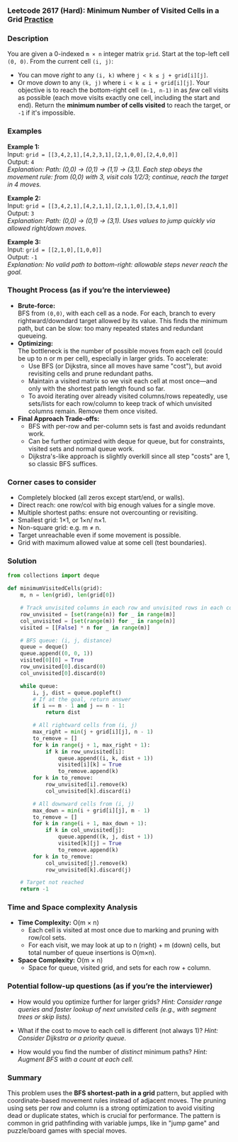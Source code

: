 ### Leetcode 2617 (Hard): Minimum Number of Visited Cells in a Grid [Practice](https://leetcode.com/problems/minimum-number-of-visited-cells-in-a-grid)

### Description  
You are given a 0-indexed `m × n` integer matrix `grid`. Start at the top-left cell `(0, 0)`. From the current cell `(i, j)`:
- You can move *right* to any `(i, k)` where `j < k ≤ j + grid[i][j]`.
- Or move *down* to any `(k, j)` where `i < k ≤ i + grid[i][j]`.
Your objective is to reach the bottom-right cell `(m-1, n-1)` in as *few* cell visits as possible (each move visits exactly one cell, including the start and end). Return the **minimum number of cells visited** to reach the target, or `-1` if it's impossible.

### Examples  

**Example 1:**  
Input: `grid = [[3,4,2,1],[4,2,3,1],[2,1,0,0],[2,4,0,0]]`  
Output: `4`  
*Explanation: Path: (0,0) → (0,1) → (1,1) → (3,1). Each step obeys the movement rule: from (0,0) with 3, visit cols 1/2/3; continue, reach the target in 4 moves.*

**Example 2:**  
Input: `grid = [[3,4,2,1],[4,2,1,1],[2,1,1,0],[3,4,1,0]]`  
Output: `3`  
*Explanation: Path: (0,0) → (0,1) → (3,1). Uses values to jump quickly via allowed right/down moves.*

**Example 3:**  
Input: `grid = [[2,1,0],[1,0,0]]`  
Output: `-1`  
*Explanation: No valid path to bottom-right: allowable steps never reach the goal.*

### Thought Process (as if you’re the interviewee)  
- **Brute-force:**  
  BFS from `(0,0)`, with each cell as a node. For each, branch to every rightward/downdard target allowed by its value. This finds the minimum path, but can be slow: too many repeated states and redundant queueing.
- **Optimizing:**  
  The bottleneck is the number of possible moves from each cell (could be up to n or m per cell), especially in larger grids. To accelerate:
  - Use BFS (or Dijkstra, since all moves have same "cost"), but avoid revisiting cells and prune redundant paths.
  - Maintain a visited matrix so we visit each cell at most once—and only with the shortest path length found so far.
  - To avoid iterating over already visited columns/rows repeatedly, use sets/lists for each row/column to keep track of which unvisited columns remain. Remove them once visited.
- **Final Approach Trade-offs:**  
  - BFS with per-row and per-column sets is fast and avoids redundant work.
  - Can be further optimized with deque for queue, but for constraints, visited sets and normal queue work.
  - Dijkstra's-like approach is slightly overkill since all step "costs" are 1, so classic BFS suffices.

### Corner cases to consider  
- Completely blocked (all zeros except start/end, or walls).
- Direct reach: one row/col with big enough values for a single move.
- Multiple shortest paths: ensure not overcounting or revisiting.
- Smallest grid: 1×1, or 1×n/ n×1.
- Non-square grid: e.g. m ≠ n.
- Target unreachable even if some movement is possible.
- Grid with maximum allowed value at some cell (test boundaries).

### Solution

```python
from collections import deque

def minimumVisitedCells(grid):
    m, n = len(grid), len(grid[0])

    # Track unvisited columns in each row and unvisited rows in each column
    row_unvisited = [set(range(n)) for _ in range(m)]
    col_unvisited = [set(range(m)) for _ in range(n)]
    visited = [[False] * n for _ in range(m)]

    # BFS queue: (i, j, distance)
    queue = deque()
    queue.append((0, 0, 1))
    visited[0][0] = True
    row_unvisited[0].discard(0)
    col_unvisited[0].discard(0)

    while queue:
        i, j, dist = queue.popleft()
        # If at the goal, return answer
        if i == m - 1 and j == n - 1:
            return dist

        # All rightward cells from (i, j)
        max_right = min(j + grid[i][j], n - 1)
        to_remove = []
        for k in range(j + 1, max_right + 1):
            if k in row_unvisited[i]:
                queue.append((i, k, dist + 1))
                visited[i][k] = True
                to_remove.append(k)
        for k in to_remove:
            row_unvisited[i].remove(k)
            col_unvisited[k].discard(i)

        # All downward cells from (i, j)
        max_down = min(i + grid[i][j], m - 1)
        to_remove = []
        for k in range(i + 1, max_down + 1):
            if k in col_unvisited[j]:
                queue.append((k, j, dist + 1))
                visited[k][j] = True
                to_remove.append(k)
        for k in to_remove:
            col_unvisited[j].remove(k)
            row_unvisited[k].discard(j)

    # Target not reached
    return -1
```

### Time and Space complexity Analysis  

- **Time Complexity:** O(m × n)
    - Each cell is visited at most once due to marking and pruning with row/col sets.
    - For each visit, we may look at up to n (right) + m (down) cells, but total number of queue insertions is O(m×n).
- **Space Complexity:** O(m × n)
    - Space for queue, visited grid, and sets for each row + column.

### Potential follow-up questions (as if you’re the interviewer)  

- How would you optimize further for larger grids?
  *Hint: Consider range queries and faster lookup of next unvisited cells (e.g., with segment trees or skip lists).*

- What if the cost to move to each cell is different (not always 1)?
  *Hint: Consider Dijkstra or a priority queue.*

- How would you find the number of *distinct* minimum paths?
  *Hint: Augment BFS with a count at each cell.*

### Summary
This problem uses the **BFS shortest-path in a grid** pattern, but applied with coordinate-based movement rules instead of adjacent moves. The pruning using sets per row and column is a strong optimization to avoid visiting dead or duplicate states, which is crucial for performance. The pattern is common in grid pathfinding with variable jumps, like in "jump game" and puzzle/board games with special moves.